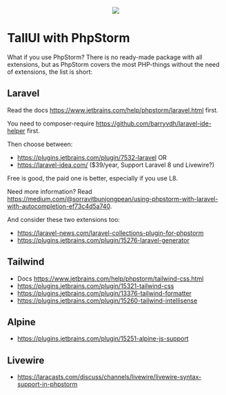 <p align="center">
        <img src="https://raw.githubusercontent.com/usetall/tallui/main/tallui-art/logo-gh.png" />
</p>

# TallUI with PhpStorm

What if you use PhpStorm? There is no ready-made package with all extensions, but as PhpStorm covers the most PHP-things without the need of extensions, the list is short:

## Laravel

Read the docs https://www.jetbrains.com/help/phpstorm/laravel.html first.

You need to composer-require https://github.com/barryvdh/laravel-ide-helper first.

Then choose between:
- https://plugins.jetbrains.com/plugin/7532-laravel OR
- https://laravel-idea.com/ ($39/year, Support Laravel 8 und Livewire?)

Free is good, the paid one is better, especially if you use L8.

Need more information? Read https://medium.com/@sorravitbunjongpean/using-phpstorm-with-laravel-with-autocompletion-ef73c4d5a740.

And consider these two extensions too:
- https://laravel-news.com/laravel-collections-plugin-for-phpstorm
- https://plugins.jetbrains.com/plugin/15276-laravel-generator

## Tailwind
- Docs https://www.jetbrains.com/help/phpstorm/tailwind-css.html
- https://plugins.jetbrains.com/plugin/15321-tailwind-css
- https://plugins.jetbrains.com/plugin/13376-tailwind-formatter
- https://plugins.jetbrains.com/plugin/15260-tailwind-intellisense

## Alpine
- https://plugins.jetbrains.com/plugin/15251-alpine-js-support

## Livewire
- https://laracasts.com/discuss/channels/livewire/livewire-syntax-support-in-phpstorm
